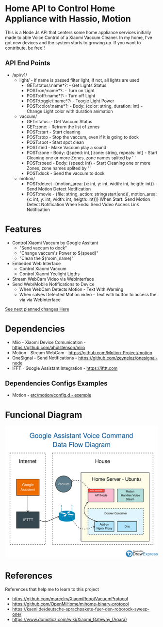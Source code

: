 
# Home API to Control Home Appliance with Hassio, Motion 

This is a Node Js API that centers some home appliance services initially made to able Voice Control of a Xiaomi Vaccum Cleaner. In my home, I've got new devices and the system starts to growing up. If you want to contribute, be free!!

## API End Points

 - /api/v1/
   - light/ - If name is passed filter light, if not, all lights are used
     - GET:status/:name*?: - Get Lights Status
     - POST:on/:name*?: - Turn on Light
     - POST:off/:name*?: - Turn off Light
     - POST:toggle/:name*?: - Toogle Light Power
     - POST:color/:name*?: - Body: {color: string, duration: int} - Change Light color with duration animation
   - vaccum/
     - GET:status: - Get Vaccum Status
     - GET:zone: - Retrurn the list of zones
     - POST:start - Start cleaning
     - POST:stop - Stop the vaccum, even if it is going to dock
     - POST:spot - Start spot clean
     - POST:find - Make Vaccum play a sound
     - POST:zone - Body: {[speed: int,] zone: string, repeats: int} - Start Cleaning one or more Zones, zone names splited by ' '
     - POST:speed - Body: {speed: int} - Start Cleaning one or more Zones, zone names splited by ' '
     - POST:dock - Send the vaccum to dock
   - motion/
     - POST:detect -{motion_area: {x: int, y: int, width: int, heigth: int}} - Send Motion Detect Notification
     - POST:movie - {file: string, action: string(start|end)[, motion_area: {x: int, y: int, width: int, heigth: int}]}
       When Start: Send Motion Detect Notification
       When Ends: Send Video Access Link Notification
   
# Features

 - Control Xiaomi Vaccum by Google Assitant
   - "Send vaccum to dock"
   - "Change vaccum's Power to ${speed}"
   - "Clean the ${room_name}"
 - Embeded Web Interface
   - Control Xiaomi Vaccum
   - Control Xiaomi Yeelight Ligths
 - Stream WebCam Video via WebInterface
 - Send Web/Mobile Notifications to Device
   - When WebCam Detects Motion - Text With Warning
   - When salves Detected Motion video - Text with button to access the via via WebInterface

[See next planned changes Here](todoing.md)

# Dependencies

 - Miio - Xiaomi Device Comunication - https://github.com/aholstenson/miio
 - Motion - Stream WebCam - https://github.com/Motion-Project/motion
 - OneSignal - Send Notifications - https://github.com/zeyneloz/onesignal-node
 - IFFT - Google Assistant Integration - https://ifttt.com

## Dependencies Configs Examples

 - Motion - [etc/motion/config.d - exemple](docs/examples/etc-motion-config.d)

# Funcional Diagram

![Google Assistant Voice Control Data Flow Diagram](docs/imgs/Google-Assistant-Data-Flow.svg)

# References

References that help me to learn to this project
 - https://github.com/marcelrv/XiaomiRobotVacuumProtocol
 - https://github.com/OpenMiHome/mihome-binary-protocol
 - https://kaeni.de/deutsche-sprachpakete-fuer-den-roborock-sweep-one/
 - https://www.domoticz.com/wiki/Xiaomi_Gateway_(Aqara)
